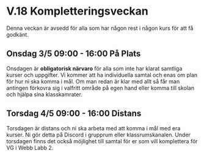 # V.18 Kompletteringsveckan

Denna veckan är avsedd för alla som har någon rest i någon kurs för att få godkänt.

## Onsdag 3/5 09:00 - 16:00 På Plats

Onsdagen är **obligatorisk närvaro** för alla som inte har klarat samtliga kurser och uppgifter. Vi kommer att ha individuella samtal och enas om plan för hur ni ska komma i mål. Om man redan är klar med allt så får man antingen förkovra sig i valfritt område på egen hand eller komma till skolan och hjälpa sina klasskamrater.

## Torsdag 4/5 09:00 - 16:00 Distans

Torsdagen är distans och ni ska arbeta med att komma i mål med era kurser. Ni gör detta på Discord i grupprum eller klassrumskanalen.
Under torsdagen finns det också möjlighet till samtal för er som vill komplettera för VG i Webb Labb 2.
